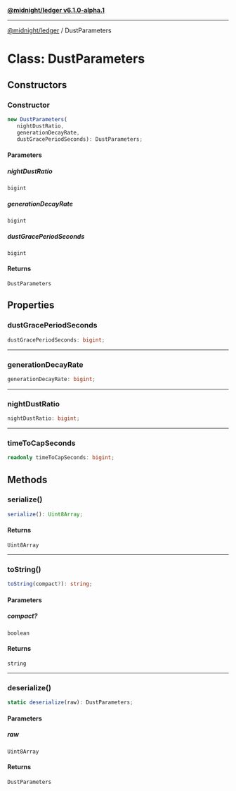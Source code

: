 [**@midnight/ledger v6.1.0-alpha.1**](../README.md)

***

[@midnight/ledger](../globals.md) / DustParameters

# Class: DustParameters

## Constructors

### Constructor

```ts
new DustParameters(
   nightDustRatio, 
   generationDecayRate, 
   dustGracePeriodSeconds): DustParameters;
```

#### Parameters

##### nightDustRatio

`bigint`

##### generationDecayRate

`bigint`

##### dustGracePeriodSeconds

`bigint`

#### Returns

`DustParameters`

## Properties

### dustGracePeriodSeconds

```ts
dustGracePeriodSeconds: bigint;
```

***

### generationDecayRate

```ts
generationDecayRate: bigint;
```

***

### nightDustRatio

```ts
nightDustRatio: bigint;
```

***

### timeToCapSeconds

```ts
readonly timeToCapSeconds: bigint;
```

## Methods

### serialize()

```ts
serialize(): Uint8Array;
```

#### Returns

`Uint8Array`

***

### toString()

```ts
toString(compact?): string;
```

#### Parameters

##### compact?

`boolean`

#### Returns

`string`

***

### deserialize()

```ts
static deserialize(raw): DustParameters;
```

#### Parameters

##### raw

`Uint8Array`

#### Returns

`DustParameters`
